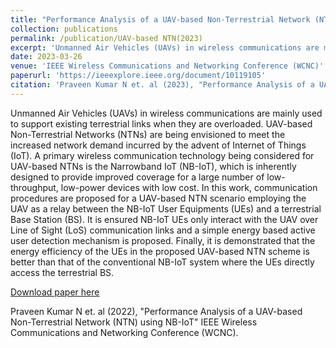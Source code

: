 ```yaml
---
title: "Performance Analysis of a UAV-based Non-Terrestrial Network (NTN) using NB-IoT"
collection: publications
permalink: /publication/UAV-based NTN(2023)
excerpt: 'Unmanned Air Vehicles (UAVs) in wireless communications are mainly used to support existing terrestrial links when they are overloaded. UAV-based Non-Terrestrial Networks (NTNs) are being envisioned to meet the increased network demand incurred by the advent of Internet of Things (IoT). A primary wireless communication technology being considered for UAV-based NTNs is the Narrowband IoT (NB-IoT), which is inherently designed to provide improved coverage for a large number of low-throughput, low-power devices with low cost. In this work, communication procedures are proposed for a UAV-based NTN scenario employing the UAV as a relay between the NB-IoT User Equipments (UEs) and a terrestrial Base Station (BS). It is ensured NB-IoT UEs only interact with the UAV over Line of Sight (LoS) communication links and a simple energy based active user detection mechanism is proposed. Finally, it is demonstrated that the energy efficiency of the UEs in the proposed UAV-based NTN scheme is better than that of the conventional NB-IoT system where the UEs directly access the terrestrial BS.'
date: 2023-03-26
venue: 'IEEE Wireless Communications and Networking Conference (WCNC)'
paperurl: 'https://ieeexplore.ieee.org/document/10119105'
citation: 'Praveen Kumar N et. al (2023), "Performance Analysis of a UAV-based Non-Terrestrial Network (NTN) using NB-IoT" IEEE Wireless Communications and Networking Conference (WCNC)'
---
```

Unmanned Air Vehicles (UAVs) in wireless communications are mainly used to support existing terrestrial links when they are overloaded. UAV-based Non-Terrestrial Networks (NTNs) are being envisioned to meet the increased network demand incurred by the advent of Internet of Things (IoT). A primary wireless communication technology being considered for UAV-based NTNs is the Narrowband IoT (NB-IoT), which is inherently designed to provide improved coverage for a large number of low-throughput, low-power devices with low cost. In this work, communication procedures are proposed for a UAV-based NTN scenario employing the UAV as a relay between the NB-IoT User Equipments (UEs) and a terrestrial Base Station (BS). It is ensured NB-IoT UEs only interact with the UAV over Line of Sight (LoS) communication links and a simple energy based active user detection mechanism is proposed. Finally, it is demonstrated that the energy efficiency of the UEs in the proposed UAV-based NTN scheme is better than that of the conventional NB-IoT system where the UEs directly access the terrestrial BS.

[Download paper here](https://ieeexplore.ieee.org/document/10119105)

Praveen Kumar N et. al (2022), "Performance Analysis of a UAV-based Non-Terrestrial Network (NTN) using NB-IoT" IEEE Wireless Communications and Networking Conference (WCNC).